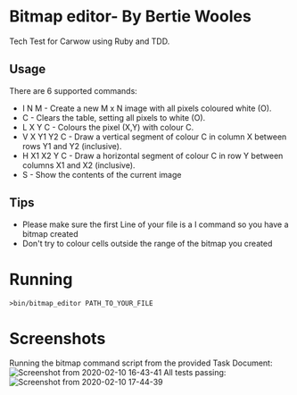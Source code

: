 # Bitmap editor- By Bertie Wooles

Tech Test for Carwow using Ruby and TDD.

## Usage
There are 6 supported commands:
- I N M - Create a new M x N image with all pixels coloured white (O).
- C - Clears the table, setting all pixels to white (O).
- L X Y C - Colours the pixel (X,Y) with colour C.
- V X Y1 Y2 C - Draw a vertical segment of colour C in column X between rows Y1 and Y2 (inclusive).
- H X1 X2 Y C - Draw a horizontal segment of colour C in row Y between columns X1 and X2 (inclusive).
- S - Show the contents of the current image

## Tips
- Please make sure the first Line of your file is a I command so you have a bitmap created
- Don't try to colour cells outside the range of the bitmap you created

# Running

`>bin/bitmap_editor PATH_TO_YOUR_FILE`


# Screenshots
Running the bitmap command script from the provided Task Document:
![Screenshot from 2020-02-10 16-43-41](https://user-images.githubusercontent.com/26028408/74175528-ece6a800-4c2d-11ea-956f-7720cdb438c2.png)
All tests passing:
![Screenshot from 2020-02-10 17-44-39](https://user-images.githubusercontent.com/26028408/74175859-87df8200-4c2e-11ea-9f9d-25dcb9667952.png)
